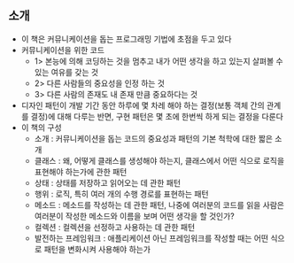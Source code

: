 ## 소개

- 이 책은 커뮤니케이션을 돕는 프로그래밍 기법에 초점을 두고 있다
- 커뮤니케이션을 위한 코드
    - 1> 본능에 의해 코딩하는 것을 멈추고 내가 어떤 생각을 하고 있는지 살펴볼 수 있는 여유를 갖는 것
    - 2> 다른 사람들의 중요성을 인정 하는 것
    - 3> 다른 사람의 존재도 내 존재 만큼 중요하다는 것
- 디자인 패턴이 개발 기간 동안 하루에 몇 차레 해야 하는 결정(보통 객체 간의 관계를 결정)에 대해 다루는 반면, 구현 패턴은 몇 초에 한번씩 하게 되는 결정을 다룬다
- 이 책의 구성
    - 소개 : 커뮤니케이션을 돕는 코드의 중요성과 패턴의 기본 척학에 대한 짧은 소개
    - 클래스 : 왜, 어떻게 클래스를 생성해야 하는지, 클래스에서 어떤 식으로 로직을 표현해야 하는가에 관한 패턴
    - 상태 : 상태를 저장하고 읽어오는 데 관한 패턴
    - 행위 : 로직, 특히 여러 개의 수행 경로를 표현하는 패턴
    - 메소드 : 메소드를 작성하는 데 관한 패턴, 나중에 여러분의 코드를 읽을 사람은 여러분이 작성한 메소드와 이름을 보며 어떤 생각을 할 것인가?
    - 컬렉션 : 컬렉션을 선정하고 사용하는 데 관한 패턴
    - 발전하는 프레임워크 : 애플리케이션 아닌 프레임워크를 작성할 때는 어떤 식으로 패턴을 변화시켜 사용해야 하는가